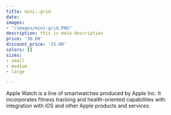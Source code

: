 ```yaml
---
title: mini::grid
date: 
images:
- "/images/mini-grid.PNG"
description: this is meta description
price: '30.00'
discount_price: '25.00'
colors: []
sizes:
- small
- medium
- large

---
```

Apple Watch is a line of smartwatches produced by Apple Inc. It incorporates fitness tracking and health-oriented capabilities with integration with iOS and other Apple products and services.
